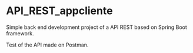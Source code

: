 # API_REST_appcliente

Simple back end development project of a API REST based on Spring Boot framework.

Test of the API made on Postman.
